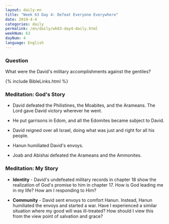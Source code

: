 ```yaml
---
layout: daily-en
title: "Week 63 Day 4: Defeat Everyone Everywhere"
date: 2019-4-4 
categories: daily
permalink: /en/daily/wk63-day4-daily.html
weekNum: 63
dayNum: 4
language: English
---
```


### Question     
What were the David's military accomplishments against the gentiles?

{% include BibleLinks.html %} 

### Meditation: God's Story   
+ David defeated the Philistines, the Moabites, and the Arameans. The Lord gave David victory wherever he went. 

+ He put garrisons in Edom, and all the Edomites became subject to David. 

+ David reigned over all Israel, doing what was just and right for all his people. 

+ Hanun humiliated David's envoys.  

+ Joab and Abishai defeated the Arameans and the Ammonites. 

### Meditation: My Story   
+ **Identity** - David's undefeated military records in chapter 18 show the realization of God's promise to him in chapter 17. How is God leading me in my life? How am I responding to Him? 

+ **Community** - David sent envoys to comfort Hanun. Instead, Hanun humiliated the envoys and started a war. Have I experienced a similar situation where my good will was ill-treated? How should I view this from the view point of salvation and grace? 
